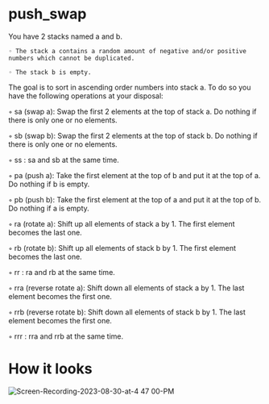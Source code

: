 # push_swap

You have 2 stacks named a and b.

    ◦ The stack a contains a random amount of negative and/or positive numbers which cannot be duplicated.

    ◦ The stack b is empty.


The goal is to sort in ascending order numbers into stack a. 
To do so you have the following operations at your disposal:


  ◦ sa (swap a): Swap the first 2 elements at the top of stack a.
  Do nothing if there is only one or no elements.

  ◦ sb (swap b): Swap the first 2 elements at the top of stack b.
  Do nothing if there is only one or no elements.
  
  ◦ ss : sa and sb at the same time.

  ◦ pa (push a): Take the first element at the top of b 
  and put it at the top of a. Do nothing if b is empty.
  
  ◦ pb (push b): Take the first element at the top of a 
  and put it at the top of b. Do nothing if a is empty.
  
  ◦ ra (rotate a): Shift up all elements of stack a by 1.
  The first element becomes the last one.
  
  ◦ rb (rotate b): Shift up all elements of stack b by 1.
  The first element becomes the last one.
  
  ◦ rr : ra and rb at the same time.

  ◦ rra (reverse rotate a): Shift down all elements of stack a by 1.
  The last element becomes the first one.
  
  ◦ rrb (reverse rotate b): Shift down all elements of stack b by 1.
  The last element becomes the first one.
  
  ◦ rrr : rra and rrb at the same time.

# How it looks

![Screen-Recording-2023-08-30-at-4 47 00-PM](https://github.com/mottjes/push_swap/assets/127018222/f0a37407-932d-41e3-b53e-b306974db86b)
